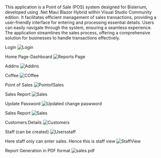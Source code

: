This application is a Point of Sale (POS) system designed for Bislerium, developed using .Net Maui Blazor Hybrid within Visual Studio Community edition. It facilitates efficient management of sales transactions, providing a user-friendly interface for entering and processing essential details. Users can easily navigate through the system, ensuring a seamless experience. The application streamlines the sales process, offering a comprehensive solution for businesses to handle transactions effectively.


Login
![Login](https://github.com/SuseelKc/Cafe-DesktopApplication/assets/139630872/d66cc360-1358-42c9-bceb-2bea94ba5c16)

Home Page-Dashboard
![Reports Page](https://github.com/SuseelKc/Cafe-DesktopApplication/assets/139630872/5d48d2f0-0ee8-405c-b016-c82c45646883)

Addins 
![Addins](https://github.com/SuseelKc/Cafe-DesktopApplication/assets/139630872/aa5631b3-83ff-4429-9ab2-436ba8a98240)

Coffee
![COffee](https://github.com/SuseelKc/Cafe-DesktopApplication/assets/139630872/d5b01aca-0b36-4957-9c55-66cd1197b8ed)

Point of Sales
![PointofSales](https://github.com/SuseelKc/Cafe-DesktopApplication/assets/139630872/6fd343fe-ad63-4648-bdf8-063c588e4f73)

Sales Report
![Sales](https://github.com/SuseelKc/Cafe-DesktopApplication/assets/139630872/fa83cd72-66fb-456a-bf05-3c8f04c45e99)

Update Password
![Updated change paswword ](https://github.com/SuseelKc/Cafe-DesktopApplication/assets/139630872/3666c6b6-db08-4642-a661-e6e470301f7d)

Sales Report
![Sales](https://github.com/SuseelKc/Cafe-DesktopApplication/assets/139630872/1e84b726-3bf8-4fa0-af76-a3d010f4e338)

Customers Details 
![Customers](https://github.com/SuseelKc/Cafe-DesktopApplication/assets/139630872/11403edd-b1f8-480a-bf28-d1046b245f2b)

Staff (can be created)
![Usersstaff](https://github.com/SuseelKc/Cafe-DesktopApplication/assets/139630872/10c71ca8-76bd-4755-9a33-3767f41a6891)

Here staff only can enter sales. Hence this is staff view
![StaffView](https://github.com/SuseelKc/Cafe-DesktopApplication/assets/139630872/1b47dd69-7c5c-4135-b767-bea11b8d3a91)

Report Generation in PDF format
![sales pdf](https://github.com/SuseelKc/Cafe-DesktopApplication/assets/139630872/196f8f59-22df-4a82-9a05-21dd6c5b1d20)


